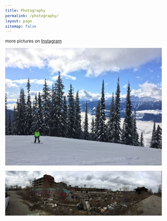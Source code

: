 ```yaml
---
title: Photography
permalink: /photography/
layout: page
sitemap: false
---
```


more pictures on [Instagram](https://www.instagram.com/johndlloyd/) 

![Revelstoke, British Columbia](/images/revelstoke.jpg)

![Packard factory, Detroit, Michigan](/images/detroit.jpg)
